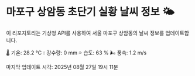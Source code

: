 
# 마포구 상암동 초단기 실황 날씨 정보 🌤️

이 리포지토리는 기상청 API를 사용하여 서울 마포구 상암동의 날씨 정보를 업데이트합니다. 

🌡️ 기온: 28.2 ℃
💧 강수량: 0 mm
💦 습도: 63 %
🌬️ 풍속: 1.2 m/s

마지막 업데이트 시각: 2025년 08월 27일 19시 11분    
